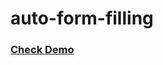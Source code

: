 # auto-form-filling


### [Check Demo]([https://news24x7.netlify.app//](https://autoformfill.onrender.com/)) 
 
<!-- This site was built using [GitHub Pages](https://pages.github.com/).

 -->
